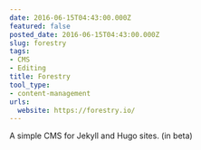 ```yaml
---
date: 2016-06-15T04:43:00.000Z
featured: false
posted_date: 2016-06-15T04:43:00.000Z
slug: forestry
tags:
- CMS
- Editing
title: Forestry
tool_type:
- content-management
urls:
  website: https://forestry.io/
---
```


A simple CMS for Jekyll and Hugo sites. (in beta)




